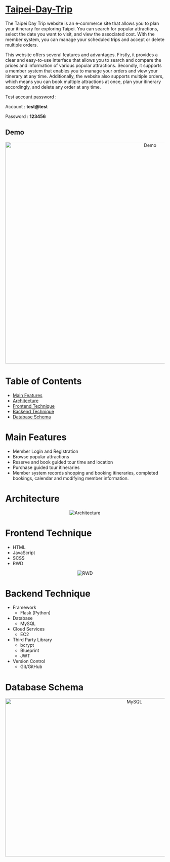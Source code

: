 # [Taipei-Day-Trip](http://35.74.113.149:3000/)
The Taipei Day Trip website is an e-commerce site that allows you to plan your itinerary for exploring Taipei. You can search for popular attractions, select the date you want to visit, and view the associated cost. With the member system, you can manage your scheduled trips and accept or delete multiple orders.

This website offers several features and advantages. Firstly, it provides a clear and easy-to-use interface that allows you to search and compare the prices and information of various popular attractions. Secondly, it supports a member system that enables you to manage your orders and view your itinerary at any time. Additionally, the website also supports multiple orders, which means you can book multiple attractions at once, plan your itinerary accordingly, and delete any order at any time.

Test account password :

Account : **test@test**

Password : **123456**

## Demo

<p align="center">
<img src="https://user-images.githubusercontent.com/84265782/223932233-79b2cca4-8e17-49a5-97bb-f8ad4f4977af.gif" alt="Demo" width="900px" height="700px">
</p>

# Table of Contents

- [Main Features](#main-features)
- [Architecture](#architecture)
- [Frontend Technique](#frontend-technique)
- [Backend Technique](#backend-technique)
- [Database Schema](#database-schema)

# Main Features

- Member Login and Registration
- Browse popular attractions
- Reserve and book guided tour time and location
- Purchase guided tour itineraries
- Member system records shopping and booking itineraries, completed bookings, calendar and modifying member information.

# Architecture

<p align="center">
<img src="https://user-images.githubusercontent.com/84265782/223967737-c93aaa51-2e0e-43c4-87e1-92b5777424db.png" alt="Architecture">
</p>

# Frontend Technique

- HTML
- JavaScript
- SCSS
- RWD

<p align="center">
<img src="https://user-images.githubusercontent.com/84265782/224018487-404ea1dd-8cdc-4eaa-be73-f418a63c1bf2.png" alt="RWD">
</p>

# Backend Technique
- Framework
    - Flask (Python)
- Database
    - MySQL
- Cloud Services
    - EC2
- Third Party Library
    - bcrypt
    - Blueprint
    - JWT
- Version Control
    - Git/GitHub
 
# Database Schema

<p align="center">
<img src="https://user-images.githubusercontent.com/84265782/223971262-14690e81-7e60-4413-b4fe-5bd8cedf604e.png" alt="MySQL" width="800px" height="500px">
</p>
